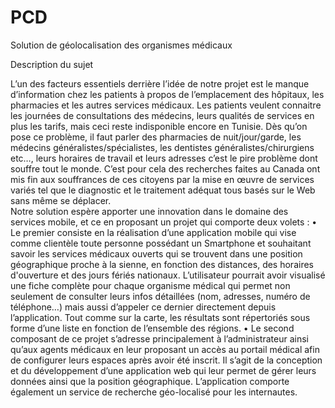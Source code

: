 # PCD
Solution de géolocalisation des organismes médicaux

Description du sujet

L’un des facteurs essentiels derrière l’idée de notre projet est le manque d’information chez les patients à propos de l’emplacement des hôpitaux, les pharmacies et les autres services médicaux. Les patients veulent connaitre les journées de consultations des médecins, leurs qualités de services en plus les tarifs, mais ceci reste indisponible encore en Tunisie.
Dès qu’on pose ce problème, il faut parler des pharmacies de nuit/jour/garde, les médecins généralistes/spécialistes, les dentistes généralistes/chirurgiens etc…, leurs horaires de travail et leurs adresses c’est le pire problème dont souffre tout le monde.
C’est pour cela des recherches faites au Canada ont mis fin aux souffrances de ces citoyens par la mise en œuvre de services variés tel que le diagnostic et le traitement adéquat tous basés sur le Web sans même se déplacer.      
Notre solution espère apporter une innovation dans le domaine des services mobile, et ce en proposant un projet qui comporte deux volets : 
•	Le premier consiste en la réalisation d’une application mobile qui vise comme clientèle toute personne possédant un Smartphone et souhaitant savoir les services médicaux ouverts qui se trouvent dans une position géographique proche à la sienne, en fonction des distances, des horaires d'ouverture et des jours fériés nationaux. L’utilisateur pourrait avoir visualisé une fiche complète pour chaque organisme médical qui permet non seulement de consulter leurs infos détaillées (nom, adresses, numéro de téléphone…) mais aussi d’appeler ce dernier directement depuis l’application. Tout comme sur la carte, les résultats sont répertoriés sous forme d’une liste en fonction de l’ensemble des régions.
•	Le second composant de ce projet s’adresse principalement à l’administrateur ainsi qu’aux agents médicaux en leur proposant un accès au portail médical afin de configurer leurs espaces après avoir été inscrit. Il s’agit de la conception et du développement d’une application web qui leur permet de gérer leurs données ainsi que la position géographique. L’application comporte également un service de recherche géo-localisé pour les internautes.
